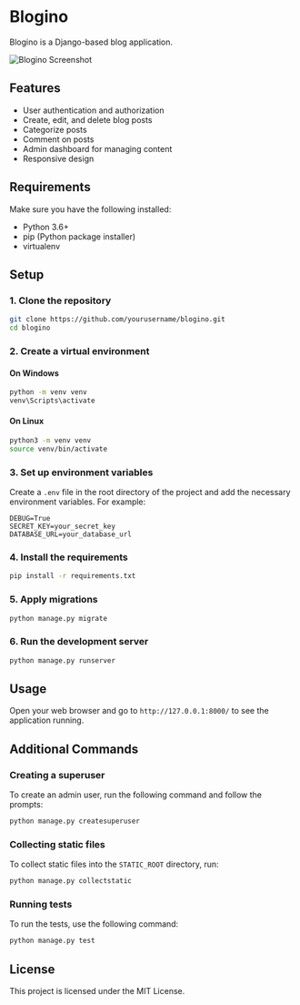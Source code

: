 # Blogino

Blogino is a Django-based blog application.

![Blogino Screenshot]('C:/Users/ADMIN/Pictures/picture.jpg')

## Features

- User authentication and authorization
- Create, edit, and delete blog posts
- Categorize posts
- Comment on posts
- Admin dashboard for managing content
- Responsive design

## Requirements

Make sure you have the following installed:
- Python 3.6+
- pip (Python package installer)
- virtualenv

## Setup

### 1. Clone the repository

```bash
git clone https://github.com/yourusername/blogino.git
cd blogino
```

### 2. Create a virtual environment

#### On Windows

```bash
python -m venv venv
venv\Scripts\activate
```

#### On Linux

```bash
python3 -m venv venv
source venv/bin/activate
```

### 3. Set up environment variables

Create a `.env` file in the root directory of the project and add the necessary environment variables. For example:

```plaintext
DEBUG=True
SECRET_KEY=your_secret_key
DATABASE_URL=your_database_url
```

### 4. Install the requirements

```bash
pip install -r requirements.txt
```

### 5. Apply migrations

```bash
python manage.py migrate
```

### 6. Run the development server

```bash
python manage.py runserver
```

## Usage

Open your web browser and go to `http://127.0.0.1:8000/` to see the application running.

## Additional Commands

### Creating a superuser

To create an admin user, run the following command and follow the prompts:

```bash
python manage.py createsuperuser
```

### Collecting static files

To collect static files into the `STATIC_ROOT` directory, run:

```bash
python manage.py collectstatic
```

### Running tests

To run the tests, use the following command:

```bash
python manage.py test
```

## License

This project is licensed under the MIT License.


